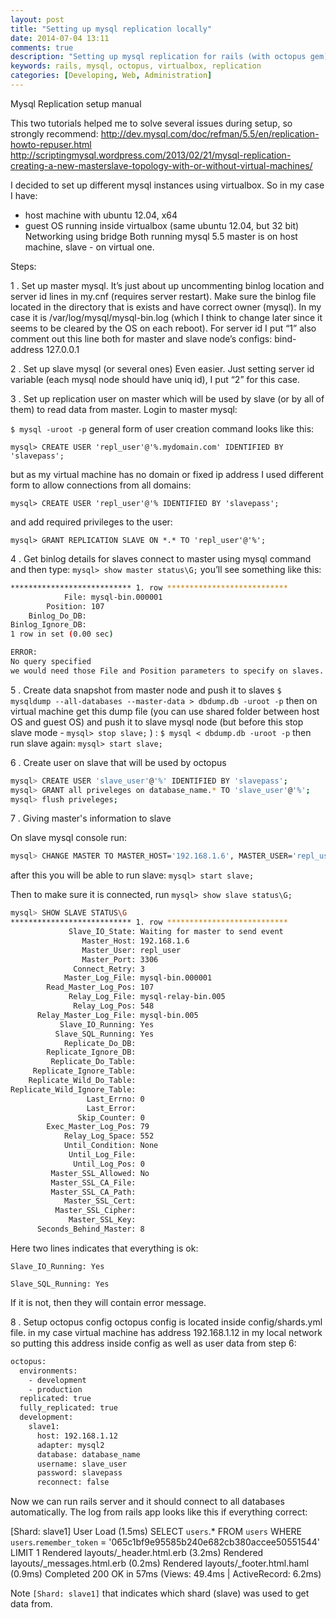 ```yaml
---
layout: post
title: "Setting up mysql replication locally"
date: 2014-07-04 13:11
comments: true
description: "Setting up mysql replication for rails (with octopus gem) locally"
keywords: rails, mysql, octopus, virtualbox, replication
categories: [Developing, Web, Administration]
---
```



Mysql Replication setup manual

This two tutorials helped me to solve several issues during setup, so strongly recommend:
http://dev.mysql.com/doc/refman/5.5/en/replication-howto-repuser.html
http://scriptingmysql.wordpress.com/2013/02/21/mysql-replication-creating-a-new-masterslave-topology-with-or-without-virtual-machines/

I decided to set up different mysql instances using virtualbox. So in my case I have:
 * host machine with ubuntu 12.04, x64
 * guest OS running inside virtualbox (same ubuntu 12.04, but 32 bit) Networking using bridge
Both running mysql 5.5
master is on host machine, slave - on virtual one.

<!-- more -->

Steps:

1 . Set up master mysql. 
It’s just about up uncommenting binlog location and server id lines in my.cnf (requires server restart). Make sure the binlog file located in the directory that is exists and have correct owner (mysql). In my case it is /var/log/mysql/mysql-bin.log (which I think to change later since it seems to be cleared by the OS on each reboot). For server id I put “1”
also comment out this line both for master and slave node’s configs:
bind-address 127.0.0.1

2 . Set up slave mysql (or several ones)
Even easier. Just setting server id variable (each mysql node should have uniq id), I put “2” for this case.

3 . Set up replication user on master which will be used by slave (or by all of them) to read data from master.
Login to master mysql: 

`$ mysql -uroot -p`
general form of user creation command looks like this:

`mysql> CREATE USER 'repl_user'@'%.mydomain.com' IDENTIFIED BY 'slavepass';`

but as my virtual machine has no domain or fixed ip address I used different form to allow connections from all domains:

`mysql> CREATE USER 'repl_user'@'% IDENTIFIED BY 'slavepass';`

and add required privileges to the user:

`mysql> GRANT REPLICATION SLAVE ON *.* TO 'repl_user'@'%';`

4 . Get binlog details for slaves
connect to master using mysql command and then type:
`mysql> show master status\G;`
you’ll see something like this:

```sh
*************************** 1. row ***************************
            File: mysql-bin.000001
        Position: 107
    Binlog_Do_DB: 
Binlog_Ignore_DB: 
1 row in set (0.00 sec)

ERROR: 
No query specified
we would need those File and Position parameters to specify on slaves.
```

5 . Create data snapshot from master node and push it to slaves
`$ mysqldump --all-databases --master-data > dbdump.db -uroot -p`
then on virtual machine get this dump file (you can use shared folder between host OS and guest OS) and push it to slave mysql node (but before this stop slave mode -
`mysql> stop slave;` ) :
`$ mysql < dbdump.db -uroot -p`
then run slave again:
`mysql> start slave;`

6 . Create user on slave that will be used by octopus

```sh
mysql> CREATE USER 'slave_user'@'%' IDENTIFIED BY 'slavepass';
mysql> GRANT all priveleges on database_name.* TO 'slave_user'@'%';
mysql> flush priveleges;
```

7 . Giving master's information to slave

On slave mysql console run:
```sh
mysql> CHANGE MASTER TO MASTER_HOST='192.168.1.6', MASTER_USER='repl_user', MASTER_PASSWORD='slavepass', MASTER_LOG_FILE='mysql-bin.000001', MASTER_LOG_POS=107;
```
after this you will be able to run slave:
`mysql> start slave;`

Then to make sure it is connected, run `mysql> show slave status\G;`

```sh
mysql> SHOW SLAVE STATUS\G
*************************** 1. row ***************************
             Slave_IO_State: Waiting for master to send event
                Master_Host: 192.168.1.6
                Master_User: repl_user
                Master_Port: 3306
              Connect_Retry: 3
            Master_Log_File: mysql-bin.000001
        Read_Master_Log_Pos: 107
             Relay_Log_File: mysql-relay-bin.005
              Relay_Log_Pos: 548
      Relay_Master_Log_File: mysql-bin.005
           Slave_IO_Running: Yes
          Slave_SQL_Running: Yes
            Replicate_Do_DB:
        Replicate_Ignore_DB:
         Replicate_Do_Table:
     Replicate_Ignore_Table:
    Replicate_Wild_Do_Table:
Replicate_Wild_Ignore_Table:
                 Last_Errno: 0
                 Last_Error:
               Skip_Counter: 0
        Exec_Master_Log_Pos: 79
            Relay_Log_Space: 552
            Until_Condition: None
             Until_Log_File:
              Until_Log_Pos: 0
         Master_SSL_Allowed: No
         Master_SSL_CA_File:
         Master_SSL_CA_Path:
            Master_SSL_Cert:
          Master_SSL_Cipher:
             Master_SSL_Key:
      Seconds_Behind_Master: 8
```

Here two lines indicates that everything is ok:

`Slave_IO_Running: Yes`

`Slave_SQL_Running: Yes`

If it is not, then they will contain error message.


8 . Setup octopus config
octopus config is located inside config/shards.yml file.
in my case virtual machine has address 192.168.1.12 in my local network so putting this address inside config as well as user data from step 6: 

```sh
octopus:
  environments:
    - development
    - production
  replicated: true
  fully_replicated: true 
  development:
    slave1:
      host: 192.168.1.12
      adapter: mysql2
      database: database_name
      username: slave_user
      password: slavepass
      reconnect: false
```

Now we can run rails server and it should connect to all databases automatically.
The log from rails app looks like this if everything correct:

[Shard: slave1]  User Load (1.5ms)  SELECT `users`.* FROM `users` WHERE `users`.`remember_token` = '065c1bf9e95585b240e682cb380accee50551544' LIMIT 1
  Rendered layouts/_header.html.erb (3.2ms)
  Rendered layouts/_messages.html.erb (0.2ms)
  Rendered layouts/_footer.html.haml (0.9ms)
Completed 200 OK in 57ms (Views: 49.4ms | ActiveRecord: 6.2ms)

Note `[Shard: slave1]` that indicates which shard (slave) was used to get data from.
